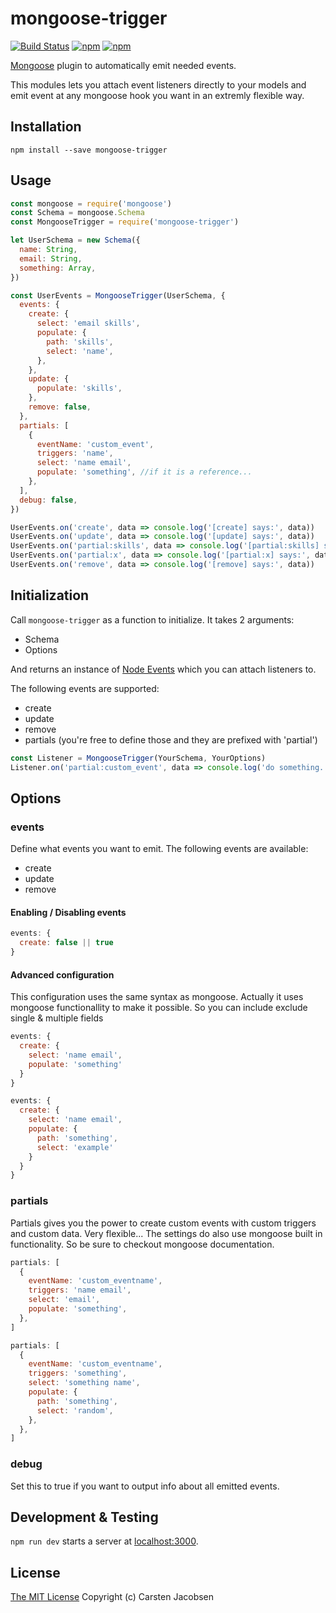 # mongoose-trigger

[![Build Status](https://travis-ci.org/crsten/mongoose-trigger.svg?branch=master&style=flat-square)](https://travis-ci.org/crsten/mongoose-trigger)
[![npm](https://img.shields.io/npm/dt/mongoose-trigger.svg?style=flat-square)](https://www.npmjs.com/package/mongoose-trigger)
[![npm](https://img.shields.io/npm/v/mongoose-trigger.svg?style=flat-square)](https://www.npmjs.com/package/mongoose-trigger)

[Mongoose](http://mongoosejs.com/) plugin to automatically emit needed events.

This modules lets you attach event listeners directly to your models and emit event at any mongoose hook you want in an extremly flexible way.

## Installation

`npm install --save mongoose-trigger`

## Usage

```js
const mongoose = require('mongoose')
const Schema = mongoose.Schema
const MongooseTrigger = require('mongoose-trigger')

let UserSchema = new Schema({
  name: String,
  email: String,
  something: Array,
})

const UserEvents = MongooseTrigger(UserSchema, {
  events: {
    create: {
      select: 'email skills',
      populate: {
        path: 'skills',
        select: 'name',
      },
    },
    update: {
      populate: 'skills',
    },
    remove: false,
  },
  partials: [
    {
      eventName: 'custom_event',
      triggers: 'name',
      select: 'name email',
      populate: 'something', //if it is a reference...
    },
  ],
  debug: false,
})

UserEvents.on('create', data => console.log('[create] says:', data))
UserEvents.on('update', data => console.log('[update] says:', data))
UserEvents.on('partial:skills', data => console.log('[partial:skills] says:', data))
UserEvents.on('partial:x', data => console.log('[partial:x] says:', data))
UserEvents.on('remove', data => console.log('[remove] says:', data))
```

## Initialization

Call `mongoose-trigger` as a function to initialize.
It takes 2 arguments:

- Schema
- Options

And returns an instance of [Node Events](https://nodejs.org/api/events.html) which you can attach listeners to.

The following events are supported:

- create
- update
- remove
- partials (you're free to define those and they are prefixed with 'partial')

```js
const Listener = MongooseTrigger(YourSchema, YourOptions)
Listener.on('partial:custom_event', data => console.log('do something...'))
```

## Options

### events

Define what events you want to emit. The following events are available:

- create
- update
- remove

#### Enabling / Disabling events

```js
events: {
  create: false || true
}
```

#### Advanced configuration

This configuration uses the same syntax as mongoose. Actually it uses mongoose functionallity to make it possible. So you can include exclude single & multiple fields

```js
events: {
  create: {
    select: 'name email',
    populate: 'something'
  }
}
```

```js
events: {
  create: {
    select: 'name email',
    populate: {
      path: 'something',
      select: 'example'
    }
  }
}
```

### partials

Partials gives you the power to create custom events with custom triggers and custom data. Very flexible...
The settings do also use mongoose built in functionality. So be sure to checkout mongoose documentation.

```js
partials: [
  {
    eventName: 'custom_eventname',
    triggers: 'name email',
    select: 'email',
    populate: 'something',
  },
]
```

```js
partials: [
  {
    eventName: 'custom_eventname',
    triggers: 'something',
    select: 'something name',
    populate: {
      path: 'something',
      select: 'random',
    },
  },
]
```

### debug

Set this to true if you want to output info about all emitted events.

## Development & Testing

`npm run dev` starts a server at [localhost:3000](http://localhost:3000).

## License

[The MIT License](http://opensource.org/licenses/MIT)
Copyright (c) Carsten Jacobsen
